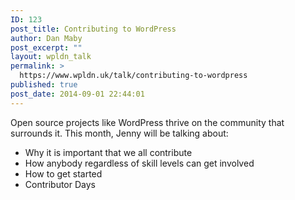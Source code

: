 ```yaml
---
ID: 123
post_title: Contributing to WordPress
author: Dan Maby
post_excerpt: ""
layout: wpldn_talk
permalink: >
  https://www.wpldn.uk/talk/contributing-to-wordpress
published: true
post_date: 2014-09-01 22:44:01
---
```

Open source projects like WordPress thrive on the community that surrounds it. This month, Jenny will be talking about:
<ul>
 	<li>Why it is important that we all contribute</li>
 	<li>How anybody regardless of skill levels can get involved</li>
 	<li>How to get started</li>
 	<li>Contributor Days</li>
</ul>